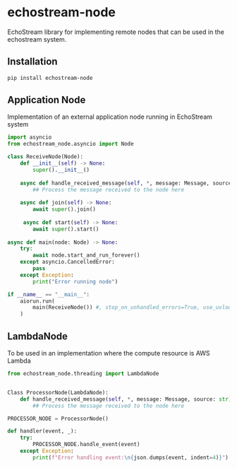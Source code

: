 # echostream-node

EchoStream library for implementing remote nodes that can be used in the echostream system.

## Installation
```bash
pip install echostream-node
```


## Application Node
Implementation of an external application node running in EchoStream system

```python
import asyncio
from echostream_node.asyncio import Node

class ReceiveNode(Node):
    def __init__(self) -> None:
        super().__init__()
        
    async def handle_received_message(self, *, message: Message, source: str) -> None:
        ## Process the message received to the node here
    
    async def join(self) -> None:
        await super().join()
    
     async def start(self) -> None:
        await super().start()
        
async def main(node: Node) -> None:
    try:
        await node.start_and_run_forever()
    except asyncio.CancelledError:
        pass
    except Exception:
        print("Error running node")

if __name__ == "__main__":
    aiorun.run(
        main(ReceiveNode()) #, stop_on_unhandled_errors=True, use_uvloop=True
    )
```

## LambdaNode
To be used in an implementation where the compute resource is AWS Lambda
```python
from echostream_node.threading import LambdaNode


Class ProcessorNode(LambdaNode):
    def handle_received_message(self, *, message: Message, source: str) -> None:
        ## Process the message received to the node here

PROCESSOR_NODE = ProcessorNode()

def handler(event, _):
    try:
        PROCESSOR_NODE.handle_event(event)
    except Exception:
        print(f"Error handling event:\n{json.dumps(event, indent=4)}")
```

